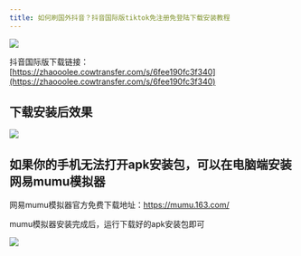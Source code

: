 ```yaml
---
title: 如何刷国外抖音？抖音国际版tiktok免注册免登陆下载安装教程
---
```


![](https://www.v2fy.com/asset/0i/jikemiji/jikemiji-md/2020-10-15-tiktok.assets/1240.png)


抖音国际版下载链接： [https://zhaooolee.cowtransfer.com/s/6fee190fc3f340](https://zhaooolee.cowtransfer.com/s/6fee190fc3f340)

## 下载安装后效果

![](https://www.v2fy.com/asset/0i/jikemiji/jikemiji-md/2020-10-15-tiktok.assets/strip-20201015092534289.gif)


## 如果你的手机无法打开apk安装包，可以在电脑端安装网易mumu模拟器

网易mumu模拟器官方免费下载地址：https://mumu.163.com/


mumu模拟器安装完成后，运行下载好的apk安装包即可

![](https://www.v2fy.com/asset/0i/jikemiji/jikemiji-md/2020-10-15-tiktok.assets/strip.gif)


